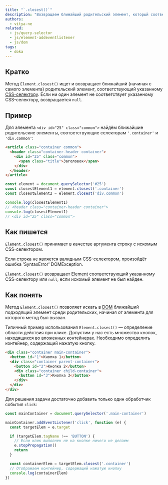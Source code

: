 ```yaml
---
title: "`.closest()`"
description: "Возвращаем ближайший родительский элемент, который соответствует нужному CSS-селектору."
authors:
  - vitya-ne
related:
  - js/query-selector
  - js/element-addeventlistener
  - js/dom
tags:
  - doka
---
```


## Кратко

Метод `Element.closest()` ищет и возвращает ближайший (начиная с самого элемента) родительский элемент, соответствующий указанному [CSS-селектору](/css/combined-selectors/).
Если ни один элемент не соответствует указанному CSS-селектору, возвращается `null`.

## Пример

Для элемента `<div id="25" class="common">` найдём ближайшие родительские элементы, соответствующие селекторам `'.container'` и `'div.common'`:

```html
<article class="container common">
  <header class="container-header container">
    <div id="25" class="common">
      <span class="title">Заголовок</span>
    </div>
  </header>
</article>
```

```javascript
const element = document.querySelector('#25')
const closestElement1 = element.closest('.container')
const closestElement2 = element.closest('div.common')

console.log(closestElement1)
// <header class="container-header container">
console.log(closestElement1)
// <div id="25" class="common">
```

## Как пишется

`Element.closest()` принимает в качестве аргумента строку с искомым CSS-селектором.

Если строка не является валидным CSS-селектором, произойдёт ошибка 'SyntaxError' DOMException.

`Element.closest()` возвращает [Element](/js/element/) соответствующий указанному CSS-селектору или `null`, если искомый элемент не был найден.

## Как понять

Метод `Element.closest()` позволяет искать в [DOM](/js/dom/) ближайший подходящий элемент среди родительских, начиная от элемента для которого метод был вызван.

Типичный пример использования `Element.closest()` — определение области действия при клике. Допустим у нас есть множество кнопок, находящихся во вложенных контейнерах. Необходимо определить контейнер, содержащий нажатую кнопку.

```html
<div class="container main-container">
  <button id="1">Кнопка 1</button>
  <div class="container parent-container">
    <button id="2">Кнопка 2</button>
    <div class="container child-container">
      <button id="3">Кнопка 3</button>
    </div>
  </div>
</div>
```

Для решения задачи достаточно добавить только один обработчик события `click`:

```javascript
const mainContainer = document.querySelector('.main-container')

mainContainer.addEventListener('click', function (e) {
  const targetElem = e.target

  if (targetElem.tagName !== 'BUTTON') {
    // Eсли клик выполнен не на кнопке ничего не делаем
    e.stopPropagation()
    return
  }

  const containerElem = targetElem.closest('.container')
  // Отображаем контейнер, содержащий нажатую кнопку
  console.log(containerElem)
})
```
